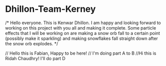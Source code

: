 # Dhillon-Team-Kerney

/* Hello everyone. This is Kenwar Dhillon. I am happy and looking forward to working on this project with you all and making it complete. Some particle effects that I will be working on are making a snow orb fall to a certain point (possibly make it sparkling) and making snowflakes fall straight down after the snow orb explodes. */


// Hello this is Fabian, Happy to be here!
// I'm doing part A to B 
//Hi this is Ridah Chaudhry! I'll do part D
